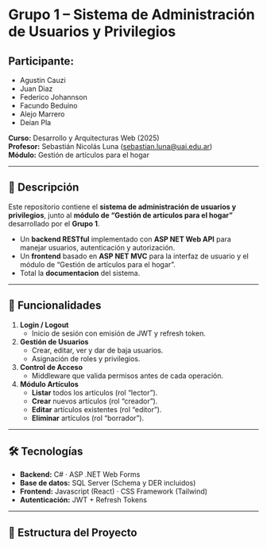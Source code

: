 # Grupo 1 – Sistema de Administración de Usuarios y Privilegios

## Participante:
- Agustin Cauzi
- Juan Diaz
- Federico Johannson
- Facundo Beduino
- Alejo Marrero
- Deian Pla


**Curso:** Desarrollo y Arquitecturas Web (2025)  
**Profesor:** Sebastián Nicolás Luna (<sebastian.luna@uai.edu.ar>)  
**Módulo:** Gestión de artículos para el hogar

---

## 📖 Descripción

Este repositorio contiene el **sistema de administración de usuarios y privilegios**, junto al **módulo de “Gestión de artículos para el hogar”** desarrollado por el **Grupo 1**.  
- Un **backend RESTful** implementado con **ASP NET Web API** para manejar usuarios, autenticación y autorización.
- Un **frontend** basado en **ASP NET MVC** para la interfaz de usuario y el módulo de “Gestión de artículos para el hogar”.
- Total la **documentacion** del sistema.

---

## 🚀 Funcionalidades

1. **Login / Logout**  
   - Inicio de sesión con emisión de JWT y refresh token.  
2. **Gestión de Usuarios**  
   - Crear, editar, ver y dar de baja usuarios.  
   - Asignación de roles y privilegios.  
3. **Control de Acceso**  
   - Middleware que valida permisos antes de cada operación.  
4. **Módulo Artículos**  
   - **Listar** todos los artículos (rol “lector”).  
   - **Crear** nuevos artículos (rol “creador”).  
   - **Editar** artículos existentes (rol “editor”).  
   - **Eliminar** artículos (rol “borrador”).  

---

## 🛠️ Tecnologías

- **Backend:** C# · ASP .NET Web Forms  
- **Base de datos:** SQL Server (Schema y DER incluidos)  
- **Frontend:** Javascript (React) · CSS  Framework (Tailwind)
- **Autenticación:** JWT + Refresh Tokens  

---

## 📂 Estructura del Proyecto



